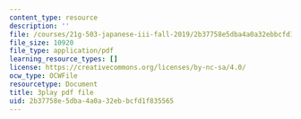 ```yaml
---
content_type: resource
description: ''
file: /courses/21g-503-japanese-iii-fall-2019/2b37758e5dba4a0a32ebbcfd1f835565_K12JGiYHcTw.pdf
file_size: 10920
file_type: application/pdf
learning_resource_types: []
license: https://creativecommons.org/licenses/by-nc-sa/4.0/
ocw_type: OCWFile
resourcetype: Document
title: 3play pdf file
uid: 2b37758e-5dba-4a0a-32eb-bcfd1f835565
---
```

